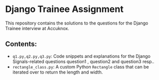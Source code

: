 # Django Trainee Assignment

This repository contains the solutions to the questions for the Django Trainee interview at Accuknox.

## Contents:
- `q1.py,q2.py,q3.py`: Code snippets and explanations for the Django Signals-related questions question1 , question2 and question3 resp..
- `rectangle_class.py`: A custom Python `Rectangle` class that can be iterated over to return the length and width.
  
